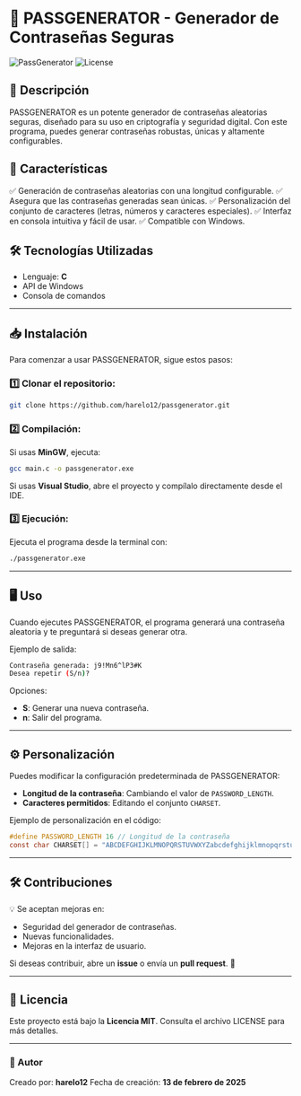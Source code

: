 # 🔐 PASSGENERATOR - Generador de Contraseñas Seguras

![PassGenerator](https://img.shields.io/badge/Security-High-green.svg) ![License](https://img.shields.io/badge/License-MIT-blue.svg)

## 🚀 Descripción
PASSGENERATOR es un potente generador de contraseñas aleatorias seguras, diseñado para su uso en criptografía y seguridad digital. Con este programa, puedes generar contraseñas robustas, únicas y altamente configurables.

## 📌 Características
✅ Generación de contraseñas aleatorias con una longitud configurable.
✅ Asegura que las contraseñas generadas sean únicas.
✅ Personalización del conjunto de caracteres (letras, números y caracteres especiales).
✅ Interfaz en consola intuitiva y fácil de usar.
✅ Compatible con Windows.

## 🛠️ Tecnologías Utilizadas
- Lenguaje: **C**
- API de Windows
- Consola de comandos

---

## 📥 Instalación
Para comenzar a usar PASSGENERATOR, sigue estos pasos:

### 1️⃣ Clonar el repositorio:
```bash
git clone https://github.com/harelo12/passgenerator.git
```

### 2️⃣ Compilación:
Si usas **MinGW**, ejecuta:
```bash
gcc main.c -o passgenerator.exe
```
Si usas **Visual Studio**, abre el proyecto y compílalo directamente desde el IDE.

### 3️⃣ Ejecución:
Ejecuta el programa desde la terminal con:
```bash
./passgenerator.exe
```

---

## 🖥️ Uso
Cuando ejecutes PASSGENERATOR, el programa generará una contraseña aleatoria y te preguntará si deseas generar otra.

Ejemplo de salida:
```bash
Contraseña generada: j9!Mn6^lP3#K
Desea repetir (S/n)?
```

Opciones:
- **S**: Generar una nueva contraseña.
- **n**: Salir del programa.

---

## ⚙️ Personalización
Puedes modificar la configuración predeterminada de PASSGENERATOR:
- **Longitud de la contraseña**: Cambiando el valor de `PASSWORD_LENGTH`.
- **Caracteres permitidos**: Editando el conjunto `CHARSET`.

Ejemplo de personalización en el código:
```c
#define PASSWORD_LENGTH 16 // Longitud de la contraseña
const char CHARSET[] = "ABCDEFGHIJKLMNOPQRSTUVWXYZabcdefghijklmnopqrstuvwxyz0123456789!@#$%^&*";
```

---

## 🛠️ Contribuciones
💡 Se aceptan mejoras en:
- Seguridad del generador de contraseñas.
- Nuevas funcionalidades.
- Mejoras en la interfaz de usuario.

Si deseas contribuir, abre un **issue** o envía un **pull request**. 🚀

---

## 📜 Licencia
Este proyecto está bajo la **Licencia MIT**. Consulta el archivo LICENSE para más detalles.

---

### 👤 Autor
Creado por: **harelo12**
Fecha de creación: **13 de febrero de 2025**


